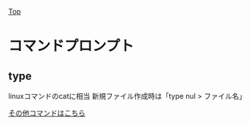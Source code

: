 [Top](README.md)

# コマンドプロンプト
## type
linuxコマンドのcatに相当
新規ファイル作成時は「type nul > ファイル名」

[その他コマンドはこちら](https://www.javadrive.jp/command/)